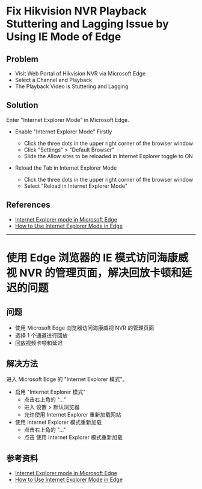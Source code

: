 # Fix Hikvision NVR Playback Stuttering and Lagging Issue by Using IE Mode of Edge

## Problem
* Visit Web Portal of Hikvision NVR via Microsoft Edge
* Select a Channel and Playback
* The Playback Video is Stuttering and Lagging

## Solution
Enter "Internet Explorer Mode" in Microsoft Edge.

* Enable "Internet Explorer Mode" Firstly
  * Click the three dots in the upper right corner of the browser window
  * Click "Settings" > "Default Browser"
  * Slide the Allow sites to be reloaded in Internet Explorer toggle to ON

* Reload the Tab in Internet Explorer Mode
  * Click the three dots in the upper right corner of the browser window
  * Select "Reload in Internet Explorer Mode"

## References
* [Internet Explorer mode in Microsoft Edge](https://support.microsoft.com/en-us/microsoft-edge/internet-explorer-mode-in-microsoft-edge-6604162f-e38a-48b2-acd2-682dbac6f0de)
* [How to Use Internet Explorer Mode in Edge](https://www.howtogeek.com/791890/how-to-use-internet-explorer-mode-in-edge/)

--------

# 使用 Edge 浏览器的 IE 模式访问海康威视 NVR 的管理页面，解决回放卡顿和延迟的问题

## 问题
* 使用 Microsoft Edge 浏览器访问海康威视 NVR 的管理页面
* 选择 1 个通道进行回放
* 回放视频卡顿和延迟

## 解决方法
进入 Microsoft Edge 的 "Internet Explorer 模式"。

* 启用 "Internet Explorer 模式"
  * 点击右上角的 "..."
  * 进入 设置 > 默认浏览器
  * 允许使用 Internet Explorer 重新加载网站
* 使用 Internet Explorer 模式重新加载
  * 点击右上角的 "..."
  * 点击 使用 Internet Explorer 模式重新加载 

## 参考资料
* [Internet Explorer mode in Microsoft Edge](https://support.microsoft.com/en-us/microsoft-edge/internet-explorer-mode-in-microsoft-edge-6604162f-e38a-48b2-acd2-682dbac6f0de)
* [How to Use Internet Explorer Mode in Edge](https://www.howtogeek.com/791890/how-to-use-internet-explorer-mode-in-edge/)
